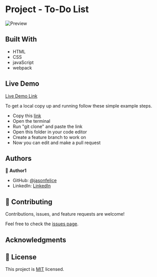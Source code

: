 # Project - To-Do List

![Preview](images/preview/preview.jpg)

## Built With

- HTML
- CSS
- javaScript
- webpack

## Live Demo
[Live Demo Link](#)

To get a local copy up and running follow these simple example steps.
- Copy this [link](#)
- Open the terminal
- Run "git clone" and paste the link
- Open this folder in your code editor
- Create a feature branch to work on
- Now you can edit and make a pull request

## Authors

👤 **Author1**

- GitHub: [@jasonfelice](https://github.com/jasonfelice)
- LinkedIn: [LinkedIn](https://www.linkedin.com/in/jason-felice-11a5a622b/)

## 🤝 Contributing

Contributions, issues, and feature requests are welcome!

Feel free to check the [issues page](../../issues/).

## Acknowledgments


## 📝 License

This project is [MIT](./MIT.md) licensed.